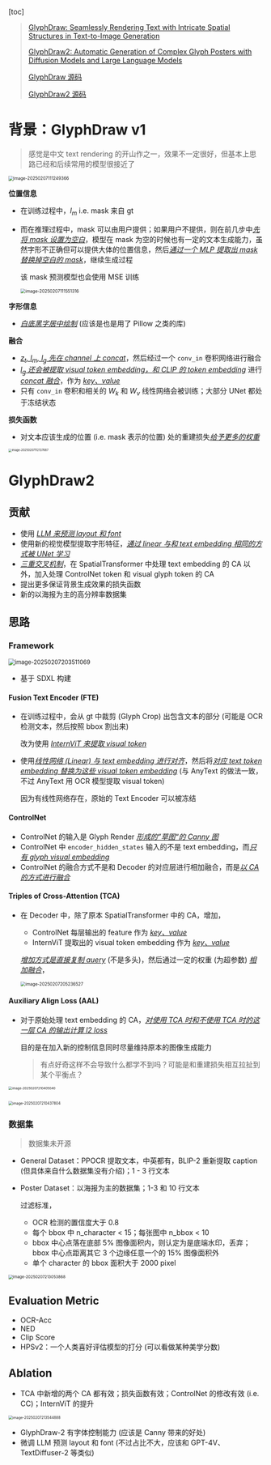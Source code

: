 [toc]

> [GlyphDraw: Seamlessly Rendering Text with Intricate Spatial Structures in Text-to-Image Generation](https://arxiv.org/abs/2303.17870)
>
> [GlyphDraw2: Automatic Generation of Complex Glyph Posters with Diffusion Models and Large Language Models](https://arxiv.org/pdf/2407.02252v2)
>
> [GlyphDraw 源码](https://github.com/OPPO-Mente-Lab/GlyphDraw)
>
> [GlyphDraw2 源码](https://github.com/OPPO-Mente-Lab/GlyphDraw2)

# 背景：GlyphDraw v1

> 感觉是中文 text rendering 的开山作之一，效果不一定很好，但基本上思路已经和后续常用的模型很接近了

<img src="assets/image-20250207111249366.png" alt="image-20250207111249366" style="zoom: 60%;" />

**位置信息**

- 在训练过程中，$l_m$ i.e. mask 来自 gt

- 而在推理过程中，mask 可以由用户提供；如果用户不提供，则在前几步中<u>*先将 mask 设置为空白*</u>，模型在 mask 为空的时候也有一定的文本生成能力，虽然字形不正确但可以提供大体的位置信息，然后<u>*通过一个 MLP 提取出 mask 替换掉空白的 mask*</u>，继续生成过程

  该 mask 预测模型也会使用 MSE 训练

  <img src="assets/image-20250207111551316.png" alt="image-20250207111551316" style="zoom:60%;" />

**字形信息**

- <u>*白底黑字居中绘制*</u> (应该是也是用了 Pillow 之类的库)

**融合**

- <u>*$z_t$, $l_m$, $l_g$ 先在 channel 上 concat*</u>，然后经过一个 `conv_in` 卷积网络进行融合
- <u>*$l_g$ 还会被提取 visual token embedding，和 CLIP 的 token embedding*</u> 进行 <u>*concat 融合*</u>，作为 <u>*key、value*</u>
- 只有 `conv_in` 卷积和相关的 $W_k$ 和 $W_v$ 线性网络会被训练；大部分 UNet 都处于冻结状态

**损失函数**

- 对文本应该生成的位置 (i.e. mask 表示的位置) 处的重建损失<u>*给予更多的权重*</u>

<img src="assets/image-20250207112137687.png" alt="image-20250207112137687" style="zoom: 40%;" />





# GlyphDraw2

## 贡献

- 使用 <u>*LLM 来预测 layout 和 font*</u>
- 使用新的视觉模型提取字形特征，<u>*通过 linear 与和 text embedding 相同的方式被 UNet 学习*</u>
- <u>*三重交叉机制*</u>，在 SpatialTransformer 中处理 text embedding 的 CA 以外，加入处理 ControlNet token 和 visual glyph token 的 CA
- 提出更多保证背景生成效果的损失函数
- 新的以海报为主的高分辨率数据集



## 思路

### Framework

<img src="assets/image-20250207203511069.png" alt="image-20250207203511069" style="zoom:80%;" />

- 基于 SDXL 构建

#### Fusion Text Encoder (FTE)

- 在训练过程中，会从 gt 中裁剪 (Glyph Crop) 出包含文本的部分 (可能是 OCR 检测文本，然后按照 bbox 割出来)

  改为使用 <u>*InternViT 来提取 visual token*</u>

- 使用<u>*线性网络 (Linear) 与 text embedding 进行对齐*</u>，然后将<u>*对应 text token embedding 替换为这些 visual token embedding*</u> (与 AnyText 的做法一致，不过 AnyText 用 OCR 模型提取 visual token)

  因为有线性网络存在，原始的 Text Encoder 可以被冻结

#### ControlNet

- ControlNet 的输入是 Glyph Render <u>*形成的”草图“的 Canny 图*</u>
- ControlNet 中 `encoder_hidden_states` 输入的不是 text embedding，而<u>*只有 glyph visual embedding*</u>
- ControlNet 的融合方式不是和 Decoder 的对应层进行相加融合，而是<u>*以 CA 的方式进行融合*</u>

#### Triples of Cross-Attention (TCA)

- 在 Decoder 中，除了原本 SpatialTransformer 中的 CA，增加，

  - ControlNet 每层输出的 feature 作为 <u>*key、value*</u>
  - InternViT 提取出的 visual token embedding 作为 <u>*key、value*</u>

  <u>*增加方式是直接复制 auery*</u> (不是多头)，然后通过一定的权重 (为超参数) <u>*相加融合*</u>，

  <img src="assets/image-20250207205236527.png" alt="image-20250207205236527" style="zoom:60%;" />

#### Auxiliary Align Loss (AAL)

- 对于原始处理 text embedding 的 CA，<u>*对使用 TCA 时和不使用 TCA 时的这一层 CA 的输出计算 l2 loss*</u>

  目的是在加入新的控制信息同时尽量维持原本的图像生成能力

  >有点好奇这样不会导致什么都学不到吗？可能是和重建损失相互拉扯到某个平衡点？

<img src="assets/image-20250207210405040.png" alt="image-20250207210405040" style="zoom:45%;" />

​									<img src="assets/image-20250207210437804.png" alt="image-20250207210437804" style="zoom:50%;" />



### 数据集

> 数据集未开源

- General Dataset：PPOCR 提取文本，中英都有，BLIP-2 重新提取 caption (但具体来自什么数据集没有介绍)；1 - 3 行文本

- Poster Dataset：以海报为主的数据集；1-3 和 10 行文本

  过滤标准，

  - OCR 检测的置信度大于 0.8
  - 每个 bbox 中 n_character < 15；每张图中 n_bbox < 10
  - bbox 中心点落在底部 5% 图像面积内，则认定为是底端水印，丢弃；bbox 中心点距离其它 3 个边缘任意一个的 15% 图像面积外
  - 单个 character 的 bbox 面积大于 2000 pixel

<img src="assets/image-20250207213053868.png" alt="image-20250207213053868" style="zoom: 55%;" />



## Evaluation Metric

- OCR-Acc
- NED
- Clip Score
- HPSv2：一个人类喜好评估模型的打分 (可以看做某种美学分数)



## Ablation

- TCA 中新增的两个 CA 都有效；损失函数有效；ControlNet 的修改有效 (i.e. CC)；InternViT 的提升

<img src="assets/image-20250207213544888.png" alt="image-20250207213544888" style="zoom:50%;" />

- GlyphDraw-2 有字体控制能力 (应该是 Canny 带来的好处)
- 微调 LLM 预测 layout 和 font (不过占比不大，应该和 GPT-4V、TextDiffuser-2 等类似)







